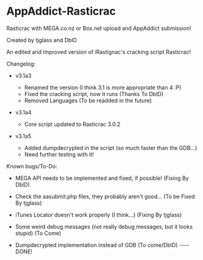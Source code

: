 AppAddict-Rasticrac
===================

Rasticrac with MEGA.co.nz or Box.net upload and AppAddict submission!

Created by tjglass and DblD

An edited and improved version of iRastignac's cracking script Rasticrac!

Changelog:

- v3.1a3
	- Renamed the version (I think 3.1 is more appropriate than 4 :P)
	- Fixed the cracking script, now it runs				(Thanks To DblD)
	- Removed Languages							(To be readded in the future)
	
- v3.1a4
	- Core script updated to Rasticrac 3.0.2
	
- v3.1a5
	- Added dumpdecrypted in the script (so much faster than the GDB...)
	- Need further testing with it!

Known bugs/To-Do:

- MEGA API needs to be implemented and fixed, if possible! (Fixing By DblD)

- Check the aasubmit.php files, they probably aren't good... (To be Fixed By tjglass)

- iTunes Locator doesn't work properly (I think...) (Fixing By tjglass)

- Some weird debug messages (not really debug messages, but it looks stupid) (To Come)

- Dumpdecrypted implementation instead of GDB (To come/DblD) ---- DONE!

